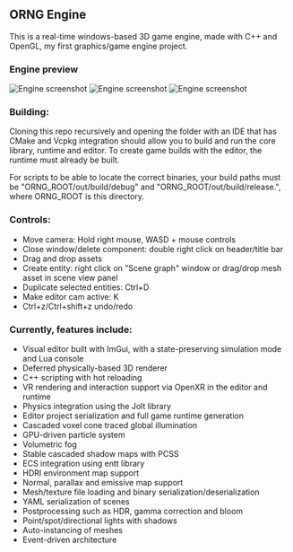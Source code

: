 ## ORNG Engine

This is a real-time windows-based 3D game engine, made with C++ and OpenGL, my first graphics/game engine project.

### Engine preview

![Engine screenshot](EngineHouseDay.jpg)
![Engine screenshot](EngineHouseNight.jpg)
![Engine screenshot](FractalEditor.jpg)

### Building:

Cloning this repo recursively and opening the folder with an IDE that has CMake and Vcpkg integration should allow you to build and run the core library, runtime and editor.
To create game builds with the editor, the runtime must already be built.

For scripts to be able to locate the correct binaries, your build paths must be "ORNG_ROOT/out/build/debug" and "ORNG_ROOT/out/build/release.", where ORNG_ROOT is this directory.

### Controls:

- Move camera: Hold right mouse, WASD + mouse controls
- Close window/delete component: double right click on header/title bar
- Drag and drop assets
- Create entity: right click on "Scene graph" window or drag/drop mesh asset in scene view panel
- Duplicate selected entities: Ctrl+D
- Make editor cam active: K
- Ctrl+z/Ctrl+shift+z undo/redo

### Currently, features include:

- Visual editor built with ImGui, with a state-preserving simulation mode and Lua console
- Deferred physically-based 3D renderer
- C++ scripting with hot reloading
- VR rendering and interaction support via OpenXR in the editor and runtime
- Physics integration using the Jolt library
- Editor project serialization and full game runtime generation
- Cascaded voxel cone traced global illumination
- GPU-driven particle system
- Volumetric fog
- Stable cascaded shadow maps with PCSS
- ECS integration using entt library
- HDRI environment map support
- Normal, parallax and emissive map support
- Mesh/texture file loading and binary serialization/deserialization
- YAML serialization of scenes
- Postprocessing such as HDR, gamma correction and bloom
- Point/spot/directional lights with shadows
- Auto-instancing of meshes
- Event-driven architecture
